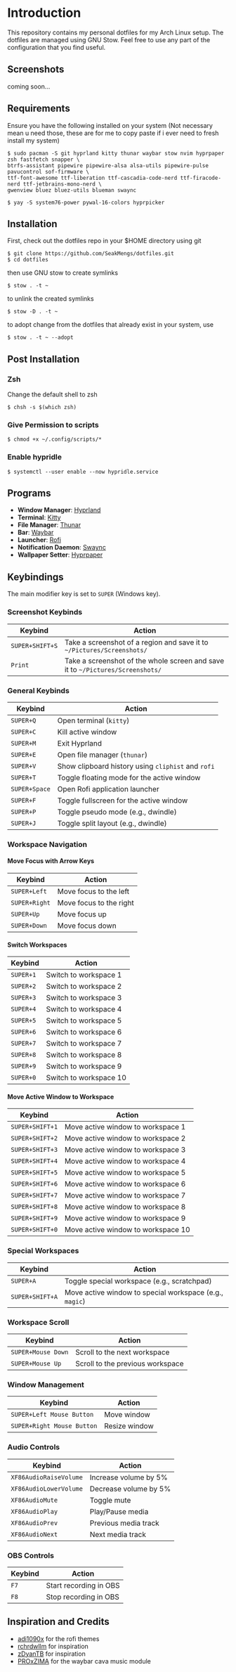 # Introduction

This repository contains my personal dotfiles for my Arch Linux setup. The dotfiles are managed using GNU Stow. Feel free to use any part of the configuration that you find useful.

## Screenshots

coming soon...

## Requirements

Ensure you have the following installed on your system (Not necessary mean u need those, these are for me to copy paste if i ever need to fresh install my system)

```
$ sudo pacman -S git hyprland kitty thunar waybar stow nvim hyprpaper zsh fastfetch snapper \
btrfs-assistant pipewire pipewire-alsa alsa-utils pipewire-pulse pavucontrol sof-firmware \
ttf-font-awesome ttf-liberation ttf-cascadia-code-nerd ttf-firacode-nerd ttf-jetbrains-mono-nerd \
gwenview bluez bluez-utils blueman swaync
```

```
$ yay -S system76-power pywal-16-colors hyprpicker
```

## Installation

First, check out the dotfiles repo in your $HOME directory using git

```
$ git clone https://github.com/SeakMengs/dotfiles.git
$ cd dotfiles
```

then use GNU stow to create symlinks

```
$ stow . -t ~
```

to unlink the created symlinks

```
$ stow -D . -t ~
```

to adopt change from the dotfiles that already exist in your system, use

```
$ stow . -t ~ --adopt
```

## Post Installation

### Zsh

Change the default shell to zsh

```
$ chsh -s $(which zsh)
```

### Give Permission to scripts

```
$ chmod +x ~/.config/scripts/*
```

### Enable hypridle
```
$ systemctl --user enable --now hypridle.service
```

## Programs

-   **Window Manager**: [Hyprland](https://hyprland.org)
-   **Terminal**: [Kitty](https://sw.kovidgoyal.net/kitty/)
-   **File Manager**: [Thunar](https://docs.xfce.org/xfce/thunar/start)
-   **Bar**: [Waybar](https://github.com/Alexays/Waybar)
-   **Launcher**: [Rofi](https://github.com/davatorium/rofi)
-   **Notification Daemon**: [Swaync](https://github.com/ErikReider/SwayNotificationCenter)
-   **Wallpaper Setter**: [Hyprpaper](https://github.com/hyprwm/hyprpaper)

## Keybindings

The main modifier key is set to `SUPER` (Windows key).

### Screenshot Keybinds

| Keybind | Action |
| ------- | ------ |
| `SUPER+SHIFT+S` | Take a screenshot of a region and save it to `~/Pictures/Screenshots/` |
| `Print` | Take a screenshot of the whole screen and save it to `~/Pictures/Screenshots/` |

### General Keybinds

| Keybind | Action |
| ------- | ------ |
| `SUPER+Q` | Open terminal (`kitty`) |
| `SUPER+C` | Kill active window |
| `SUPER+M` | Exit Hyprland |
| `SUPER+E` | Open file manager (`thunar`) |
| `SUPER+V` | Show clipboard history using `cliphist` and `rofi` |
| `SUPER+T` | Toggle floating mode for the active window |
| `SUPER+Space` | Open Rofi application launcher |
| `SUPER+F` | Toggle fullscreen for the active window |
| `SUPER+P` | Toggle pseudo mode (e.g., dwindle) |
| `SUPER+J` | Toggle split layout (e.g., dwindle) |

### Workspace Navigation

#### Move Focus with Arrow Keys

| Keybind | Action |
| ------- | ------ |
| `SUPER+Left` | Move focus to the left |
| `SUPER+Right` | Move focus to the right |
| `SUPER+Up` | Move focus up |
| `SUPER+Down` | Move focus down |

#### Switch Workspaces

| Keybind | Action |
| ------- | ------ |
| `SUPER+1` | Switch to workspace 1 |
| `SUPER+2` | Switch to workspace 2 |
| `SUPER+3` | Switch to workspace 3 |
| `SUPER+4` | Switch to workspace 4 |
| `SUPER+5` | Switch to workspace 5 |
| `SUPER+6` | Switch to workspace 6 |
| `SUPER+7` | Switch to workspace 7 |
| `SUPER+8` | Switch to workspace 8 |
| `SUPER+9` | Switch to workspace 9 |
| `SUPER+0` | Switch to workspace 10 |

#### Move Active Window to Workspace

| Keybind | Action |
| ------- | ------ |
| `SUPER+SHIFT+1` | Move active window to workspace 1 |
| `SUPER+SHIFT+2` | Move active window to workspace 2 |
| `SUPER+SHIFT+3` | Move active window to workspace 3 |
| `SUPER+SHIFT+4` | Move active window to workspace 4 |
| `SUPER+SHIFT+5` | Move active window to workspace 5 |
| `SUPER+SHIFT+6` | Move active window to workspace 6 |
| `SUPER+SHIFT+7` | Move active window to workspace 7 |
| `SUPER+SHIFT+8` | Move active window to workspace 8 |
| `SUPER+SHIFT+9` | Move active window to workspace 9 |
| `SUPER+SHIFT+0` | Move active window to workspace 10 |

### Special Workspaces

| Keybind | Action |
| ------- | ------ |
| `SUPER+A` | Toggle special workspace (e.g., scratchpad) |
| `SUPER+SHIFT+A` | Move active window to special workspace (e.g., `magic`) |

### Workspace Scroll

| Keybind | Action |
| ------- | ------ |
| `SUPER+Mouse Down` | Scroll to the next workspace |
| `SUPER+Mouse Up` | Scroll to the previous workspace |

### Window Management

| Keybind | Action |
| ------- | ------ |
| `SUPER+Left Mouse Button` | Move window |
| `SUPER+Right Mouse Button` | Resize window |

### Audio Controls

| Keybind | Action |
| ------- | ------ |
| `XF86AudioRaiseVolume` | Increase volume by 5% |
| `XF86AudioLowerVolume` | Decrease volume by 5% |
| `XF86AudioMute` | Toggle mute |
| `XF86AudioPlay` | Play/Pause media |
| `XF86AudioPrev` | Previous media track |
| `XF86AudioNext` | Next media track |

### OBS Controls

| Keybind | Action |
| ------- | ------ |
| `F7` | Start recording in OBS |
| `F8` | Stop recording in OBS |

## Inspiration and Credits

-   [adi1090x](https://github.com/adi1090x/rofi) for the rofi themes
-   [rchrdwllm](https://github.com/rchrdwllm/dotfiles) for inspiration
-   [zDyanTB](https://github.com/zDyanTB/HyprNova) for inspiration
-   [PROxZIMA](https://github.com/PROxZIMA/caway) for the waybar cava music module
